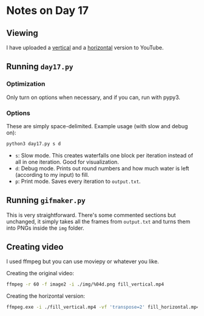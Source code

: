 # Notes on Day 17

## Viewing

I have uploaded a [vertical](https://www.youtube.com/watch?v=KF3GrJb1ACE) and a [horizontal](https://youtu.be/GxbrsNEsFQg) version to YouTube.

## Running `day17.py`

### Optimization

Only turn on options when necessary, and if you can, run with pypy3.

### Options

These are simply space-delimited. Example usage (with slow and debug on):

```bash
python3 day17.py s d
```

* `s`: Slow mode. This creates waterfalls one block per iteration instead of all in one iteration. Good for visualization.
* `d`: Debug mode. Prints out round numbers and how much water is left (according to my input) to fill.
* `p`: Print mode. Saves every iteration to `output.txt`.

## Running `gifmaker.py`

This is very straightforward. There's some commented sections but unchanged, it simply takes all the frames from `output.txt` and turns them into PNGs inside the `img` folder.

## Creating video

I used ffmpeg but you can use moviepy or whatever you like.

Creating the original video:

```bash
ffmpeg -r 60 -f image2 -i ./img/%04d.png fill_vertical.mp4
```

Creating the horizontal version:

```bash
ffmpeg.exe -i ./fill_vertical.mp4 -vf 'transpose=2' fill_horizontal.mp4
```